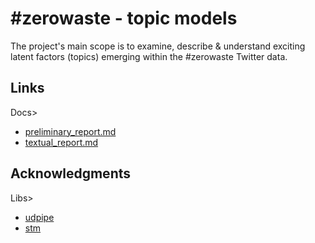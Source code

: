 # #zerowaste - topic models

The project's main scope is to examine, describe & understand exciting latent factors (topics) emerging within the #zerowaste Twitter data.

## Links

Docs>  
 * [preliminary_report.md](/doc/preliminary_report.md)
 * [textual_report.md](/doc/textual_report.md)
 
## Acknowledgments

Libs>  
 * [udpipe](https://github.com/bnosac/udpipe)
 * [stm](https://github.com/bstewart/stm)